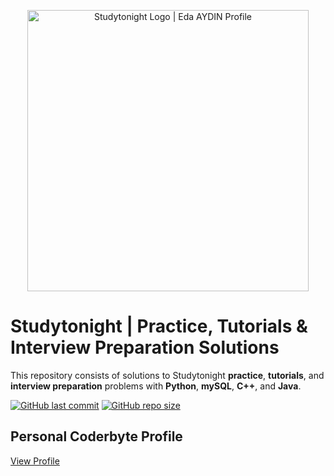 <p align="center">
    <a href="https://www.studytonight.com/profile?id=118691">
        <img alt="Studytonight Logo | Eda AYDIN Profile" src="https://www.studytonight.com/css/resource.v2/icons/studytonight/studytonight-hq.png", width = 450 >
    </a>
</p>

# Studytonight | Practice, Tutorials & Interview Preparation Solutions

This repository consists of solutions to Studytonight **practice**, **tutorials**, and **interview preparation** problems with **Python**, **mySQL**, **C++**, and **Java**.

[![GitHub last commit](https://img.shields.io/github/last-commit/edaaydinea/Studytonight)](https://github.com/edaaydinea/Studytonight/commits/master)
[![GitHub repo size](https://img.shields.io/github/repo-size/edaaydinea/Studytonight)](https://github.com/edaaydinea/Studytonight/archive/master.zip)

## Personal Coderbyte Profile

[View Profile](https://www.studytonight.com/profile?id=118691)
